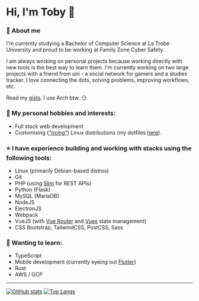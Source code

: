 # Hi, I'm Toby 👋

### 🙋 About me

I'm currently studying a Bachelor of Computer Science at La Trobe University and proud to be working at Family Zone Cyber Safety.

I am always working on personal projects because working directly with new tools is the best way to learn them. I'm currently working on two large projects with a friend from uni - a social network for gamers and a studies tracker. I love connecting the dots, solving problems, improving workflows, etc.

Read my [gists](https://gist.github.com/tobyscott25). I use Arch btw. 😏

### 🔭 My personal hobbies and interests:
- Full stack web development
- Customising (*["ricing"](https://www.reddit.com/r/unixporn)*) Linux distributions (my dotfiles [here](https://github.com/tobyscott25/dotfiles)).

### ⭐ I have experience building and working with stacks using the following tools:
- Linux (primarily Debian-based distros)
- Git
- PHP (using [Slim](https://www.slimframework.com/docs/v4/) for REST APIs)
- Python (Flask)
- MySQL (MariaDB)
- NodeJS
- ElectronJS
- Webpack
- VueJS (with [Vue Router](https://router.vuejs.org/guide/) and [Vuex](https://vuex.vuejs.org/guide/) state management)
- CSS Bootstrap, TailwindCSS, PostCSS, Sass

### 🌱 Wanting to learn:
- TypeScript
- Mobile development (currently eyeing out [Flutter](https://flutter.dev/))
- Rust
- AWS / GCP


---

[![GitHub stats](https://github-readme-stats.vercel.app/api?username=tobyscott25&theme=material-palenight&hide_border=true&count_private=true&include_all_commits=true&show_icons=true&include_all_commits=true&hide_rank=true)](https://github.com/anuraghazra/github-readme-stats)
[![Top Langs](https://github-readme-stats.vercel.app/api/top-langs/?username=tobyscott25&theme=material-palenight&hide_border=true&layout=compact&langs_count=8)](https://github.com/anuraghazra/github-readme-stats)
